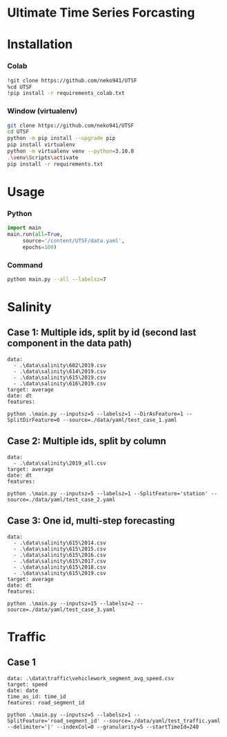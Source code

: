 # Ultimate Time Series Forcasting

# Installation

### Colab

```bash
!git clone https://github.com/neko941/UTSF
%cd UTSF
!pip install -r requirements_colab.txt
```

### Window (virtualenv)

```bash
git clone https://github.com/neko941/UTSF
cd UTSF
python -m pip install --upgrade pip
pip install virtualenv
python -m virtualenv venv --python=3.10.8
.\venv\Scripts\activate
pip install -r requirements.txt
```

# Usage

### Python

```python
import main
main.run(all=True,
	 source='/content/UTSF/data.yaml',
	 epochs=100)
```

### Command

```bash
python main.py --all --labelsz=7
```

# Salinity

## Case 1: Multiple ids, split by id (second last component in the data path)

```
data:
  - .\data\salinity\602\2019.csv
  - .\data\salinity\614\2019.csv
  - .\data\salinity\615\2019.csv
  - .\data\salinity\616\2019.csv
target: average
date: dt
features:
```

```
python .\main.py --inputsz=5 --labelsz=1 --DirAsFeature=1 --SplitDirFeature=0 --source=./data/yaml/test_case_1.yaml
```

## Case 2: Multiple ids, split by column

```
data:
  - .\data\salinity\2019_all.csv
target: average
date: dt
features:
```

```
python .\main.py --inputsz=5 --labelsz=1 --SplitFeature='station' --source=./data/yaml/test_case_2.yaml
```

## Case 3: One id, multi-step forecasting

```
data:
  - .\data\salinity\615\2014.csv
  - .\data\salinity\615\2015.csv
  - .\data\salinity\615\2016.csv
  - .\data\salinity\615\2017.csv
  - .\data\salinity\615\2018.csv
  - .\data\salinity\615\2019.csv
target: average
date: dt
features:
```

```
python .\main.py --inputsz=15 --labelsz=2 --source=./data/yaml/test_case_3.yaml
```

# Traffic

## Case 1

```
data: .\data\traffic\vehiclework_segment_avg_speed.csv
target: speed
date: date
time_as_id: time_id
features: road_segment_id
```

```
python .\main.py --inputsz=5 --labelsz=1 --SplitFeature='road_segment_id' --source=./data/yaml/test_traffic.yaml --delimiter='|' --indexCol=0 --granularity=5 --startTimeId=240
```
